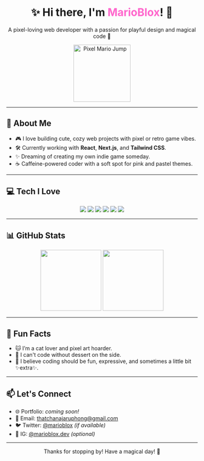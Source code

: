 
<!--
**MarioBlox/MarioBlox** is a ✨ _special_ ✨ repository because its `README.md` (this file) appears on your GitHub profile.

Here are some ideas to get you started:

- 🔭 I’m currently working on ...
- 🌱 I’m currently learning ...
- 👯 I’m looking to collaborate on ...
- 🤔 I’m looking for help with ...
- 💬 Ask me about ...
- 📫 How to reach me: ...
- 😄 Pronouns: ...
- ⚡ Fun fact: ...
-->
<h1 align="center">✨ Hi there, I'm <span style="color:#ff66cc;">MarioBlox</span>! 🍄</h1>
<p align="center">A pixel-loving web developer with a passion for playful design and magical code 💖</p>

<p align="center">
  <img src="https://media.giphy.com/media/fwbZnTftCXVocKzfxR/giphy.gif" width="150px" alt="Pixel Mario Jump" />
</p>

---

## 🌟 About Me

- 🎮 I love building cute, cozy web projects with pixel or retro game vibes.
- 🛠️ Currently working with **React**, **Next.js**, and **Tailwind CSS**.
- ✨ Dreaming of creating my own indie game someday.
- ☕ Caffeine-powered coder with a soft spot for pink and pastel themes.

---

## 💻 Tech I Love

<div align="center">
  <img src="https://img.shields.io/badge/HTML5-E34F26?style=for-the-badge&logo=html5&logoColor=white"/>
  <img src="https://img.shields.io/badge/CSS3-1572B6?style=for-the-badge&logo=css3&logoColor=white"/>
  <img src="https://img.shields.io/badge/JavaScript-F7DF1E?style=for-the-badge&logo=javascript&logoColor=black"/>
  <img src="https://img.shields.io/badge/React-61DAFB?style=for-the-badge&logo=react&logoColor=black"/>
  <img src="https://img.shields.io/badge/Tailwind-38B2AC?style=for-the-badge&logo=tailwind-css&logoColor=white"/>
  <img src="https://img.shields.io/badge/Next.js-000000?style=for-the-badge&logo=nextdotjs&logoColor=white"/>
</div>

---

## 📊 GitHub Stats

<div align="center">
  <img src="https://github-readme-stats.vercel.app/api?username=marioblox&show_icons=true&theme=cobalt" height="160" />
  <img src="https://github-readme-stats.vercel.app/api/top-langs/?username=marioblox&layout=compact&theme=cobalt" height="160" />
</div>

---

## 🎀 Fun Facts

- 🐱 I’m a cat lover and pixel art hoarder.
- 🍓 I can't code without dessert on the side.
- 🌈 I believe coding should be fun, expressive, and sometimes a little bit ✨extra✨.

---

## 📫 Let's Connect

- 🌐 Portfolio: *coming soon!*
- 💌 Email: thatchanajaruphong@gmail.com
- 🐦 Twitter: [@marioblox](https://twitter.com/marioblox) *(if available)*
- 📸 IG: [@marioblox.dev](https://www.instagram.com/pers0naxx/) *(optional)*

---

<p align="center">Thanks for stopping by! Have a magical day! 🌸</p>
